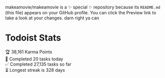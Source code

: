 makeamovie/makeamovie is a ✨ special ✨ repository because its `README.md` (this file) appears on your GitHub profile.
You can click the Preview link to take a look at your changes. darn right ya can

# Todoist Stats

<!-- TODO-IST:START -->
🏆  38,161 Karma Points           
🌸  Completed 20 tasks today           
✅  Completed 27,135 tasks so far           
⏳  Longest streak is 328 days
<!-- TODO-IST:END -->